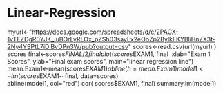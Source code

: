# Linear-Regression

myurl<-"https://docs.google.com/spreadsheets/d/e/2PACX-1vTEZDgR0YJK_iuBOrLyRLOx_pZSh03sayLx2eOoZp2BylkFKYBliHnZX3t-2Ny4YSPtL7iDiBvDPn3W/pub?output=csv"
scores<-read.csv(url(myurl) ) 
scores
final<-scores$FINAL/2
final
plot(scores$EXAM1, final ,xlab="Exam 1 Scores", ylab="Final exam scores", main="linear regression line")
mean.Exam1<-mean(scores$EXAM1)
abline(h=mean.Exam1)
model1<-lm(scores$EXAM1~ final, data=scores)  
abline(model1, col="red")
cor(  scores$EXAM1, final)
summary.lm(model1)


